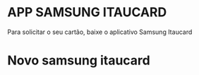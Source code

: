 #  APP SAMSUNG  ITAUCARD 
Para solicitar o seu cartão, baixe o aplicativo Samsung Itaucard 



# Novo samsung itaucard 
